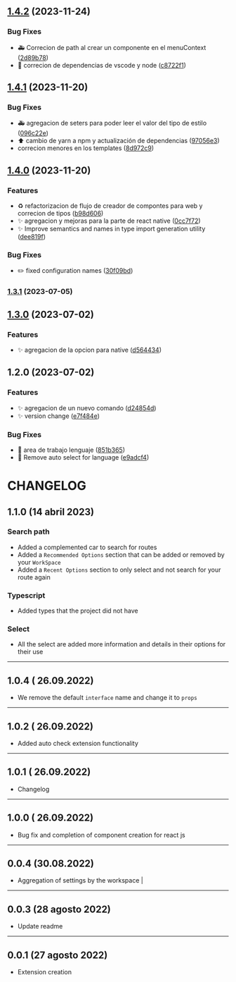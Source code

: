 

## [1.4.2](https://github.com/JavGt/vscode-component-creator/compare/v1.4.1...v1.4.2) (2023-11-24)


### Bug Fixes

* :ambulance: Correcion de path al crear un componente en el menuContext ([2d89b78](https://github.com/JavGt/vscode-component-creator/commit/2d89b783b5a609a01277f2c162c8cd3f0b77ea38))
* :pushpin: correcion de dependencias de vscode y node ([c8722f1](https://github.com/JavGt/vscode-component-creator/commit/c8722f15c9aceea1c6c7a5d0444a1e9566f4e5ff))

## [1.4.1](https://github.com/JavGt/vscode-component-creator/compare/v1.4.0...v1.4.1) (2023-11-20)


### Bug Fixes

* :ambulance: agregacion de seters para poder leer el valor del tipo de estilo ([096c22e](https://github.com/JavGt/vscode-component-creator/commit/096c22ec23c75bbdafb342e58e48c9c6f0d120c8))
* ⬆️ cambio de yarn a npm y actualización de dependencias ([97056e3](https://github.com/JavGt/vscode-component-creator/commit/97056e3e9b34756b2ae0a8ee4e5d178e564d2feb))
* correcion menores en los templates ([8d972c9](https://github.com/JavGt/vscode-component-creator/commit/8d972c998718b5328748bd8f3a4beff1fb783f45))

## [1.4.0](https://github.com/JavGt/vscode-component-creator/compare/v1.3.1...v1.4.0) (2023-11-20)


### Features

* :recycle: refactorizacion de flujo de creador de compontes para web y correcion de tipos ([b98d606](https://github.com/JavGt/vscode-component-creator/commit/b98d606156d7ea97a4c33f03f5a68d13a6775418))
* :sparkles: agregacion y mejoras para la parte de react native ([0cc7f72](https://github.com/JavGt/vscode-component-creator/commit/0cc7f722321cf14db297a3c1b35f286ca485eabe))
* :sparkles: Improve semantics and names in type import generation utility ([dee819f](https://github.com/JavGt/vscode-component-creator/commit/dee819f28560a07562ae4a7815865b491a199dc7))


### Bug Fixes

* :pencil2: fixed configuration names ([30f09bd](https://github.com/JavGt/vscode-component-creator/commit/30f09bdd08d0ed1215a9843d9fc8181157422ed2))

### [1.3.1](https://github.com/JavGt/component-creator/compare/v1.3.0...v1.3.1) (2023-07-05)

## [1.3.0](https://github.com/JavGt/component-creator/compare/v1.2.0...v1.3.0) (2023-07-02)

### Features

- :sparkles: agregacion de la opcion para native ([d564434](https://github.com/JavGt/component-creator/commit/d564434c60d725b12a3d606763e6eff3755c8e01))

## 1.2.0 (2023-07-02)

### Features

- :sparkles: agregacion de un nuevo comando ([d24854d](https://github.com/JavGt/component-creator/commit/d24854decd63e62e47c1194f853450bdbd7232e6))
- :sparkles: version change ([e7f484e](https://github.com/JavGt/component-creator/commit/e7f484e6e11458ec0e165859c5c2282f3ec99ce8))

### Bug Fixes

- :bug: area de trabajo lenguaje ([851b365](https://github.com/JavGt/component-creator/commit/851b365a48057cd4b258a0745bd42d4adfcc931e))
- :bug: Remove auto select for language ([e9adcf4](https://github.com/JavGt/component-creator/commit/e9adcf44cf765b1aa412d0a68491bbd70d80df70))

# CHANGELOG

## 1.1.0 (14 abril 2023)

### Search path

- Added a complemented car to search for routes
- Added a `Recommended Options` section that can be added or removed by your `WorkSpace`
- Added a `Recent Options` section to only select and not search for your route again

### Typescript

- Added types that the project did not have

### Select

- All the select are added more information and details in their options for their use

---

## 1.0.4 ( 26.09.2022)

- We remove the default `interface` name and change it to `props`

---

## 1.0.2 ( 26.09.2022)

- Added auto check extension functionality

---

## 1.0.1 ( 26.09.2022)

- Changelog

---

## 1.0.0 ( 26.09.2022)

- Bug fix and completion of component creation for react js

---

## 0.0.4 (30.08.2022)

- Aggregation of settings by the workspace |

---

## 0.0.3 (28 agosto 2022)

- Update readme

---

## 0.0.1 (27 agosto 2022)

- Extension creation
